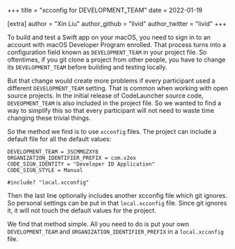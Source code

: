 +++
title = "xcconfig for DEVELOPMENT_TEAM"
date = 2022-01-19

[extra]
author = "Xin Liu"
author_github = "livid"
author_twitter = "livid"
+++

To build and test a Swift app on your macOS, you need to sign in to an account with macOS Developer Program enrolled. That process turns into a configuration field known as `DEVELOPMENT_TEAM` in your project file. So oftentimes, if you git clone a project from other people, you have to change its `DEVELOPMENT_TEAM` before building and testing locally.

But that change would create more problems if every participant used a different `DEVELOPMENT_TEAM` setting. That is common when working with open source projects. In the initial release of CodeLauncher source code, `DEVEOPMENT_TEAM` is also included in the project file. So we wanted to find a way to simplify this so that every participant will not need to waste time changing these trivial things.

So the method we find is to use `xcconfig` files. The project can include a default file for all the default values:

```
DEVELOPMENT_TEAM = 3SCMMGZXY8
ORGANIZATION_IDENTIFIER_PREFIX = com.v2ex
CODE_SIGN_IDENTITY = "Developer ID Application"
CODE_SIGN_STYLE = Manual

#include? "local.xcconfig"
```

Then the last line optionally includes another xcconfig file which git ignores. So personal settings can be put in that `local.xcconfig` file. Since git ignores it, it will not touch the default values for the project.

We find that method simple. All you need to do is put your own `DEVELOPMENT_TEAM` and `ORGANIZATION_IDENTIFIER_PREFIX` in a `local.xcconfig` file.